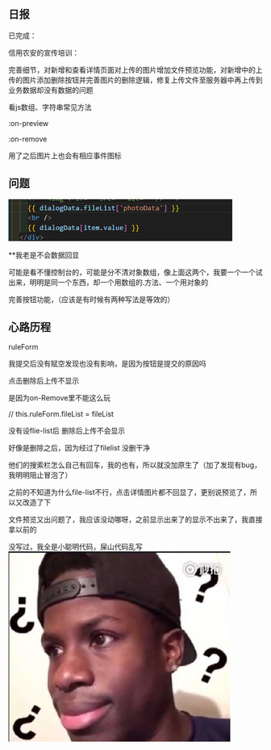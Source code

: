 ## 日报

已完成：

信用农安的宣传培训：

​	完善细节，对新增和查看详情页面对上传的图片增加文件预览功能，对新增中的上传的图片添加删除按钮并完善图片的删除逻辑，修复上传文件至服务器中再上传到业务数据却没有数据的问题

看js数组、字符串常见方法







:on-preview

:on-remove

用了之后图片上也会有相应事件图标



## 问题

![image-20230721172314488](7_25.assets/image-20230721172314488.png)



**我老是不会数据回显

可能是看不懂控制台的，可能是分不清对象数组，像上面这两个，我要一个一个试出来，明明是同一个东西，却一个用数组的.方法、一个用对象的

完善按钮功能，（应该是有时候有两种写法是等效的）

## 心路历程

ruleForm

我提交后没有赋空发现也没有影响，是因为按钮是提交的原因吗





点击删除后上传不显示

是因为on-Remove里不能这么玩

  // this.ruleForm.fileList = fileList





没有设flie-list后  删除后上传不会显示





好像是删除之后，因为经过了filelist 没删干净





他们的搜索栏怎么自己有回车，我的也有，所以就没加原生了（加了发现有bug，我明明阻止冒泡了）



之前的不知道为什么file-list不行，点击详情图片都不回显了，更别说预览了，所以又改造了下







文件预览又出问题了，我应该没动哪呀，之前显示出来了的显示不出来了，我直接拿以前的



没写过，我全是小聪明代码，屎山代码乱写![img](7_25.assets/026A09F4.jpg)
